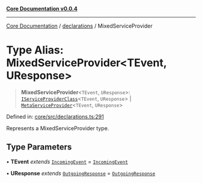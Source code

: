 [**Core Documentation v0.0.4**](../../README.md)

***

[Core Documentation](../../modules.md) / [declarations](../README.md) / MixedServiceProvider

# Type Alias: MixedServiceProvider\<TEvent, UResponse\>

> **MixedServiceProvider**\<`TEvent`, `UResponse`\>: [`IServiceProviderClass`](IServiceProviderClass.md)\<`TEvent`, `UResponse`\> \| [`MetaServiceProvider`](../interfaces/MetaServiceProvider.md)\<`TEvent`, `UResponse`\>

Defined in: [core/src/declarations.ts:291](https://github.com/stonemjs/core/blob/e4675fc5d1a8e120fdb4d54e226a2496fdda3681/src/declarations.ts#L291)

Represents a MixedServiceProvider type.

## Type Parameters

• **TEvent** *extends* [`IncomingEvent`](../../events/IncomingEvent/classes/IncomingEvent.md) = [`IncomingEvent`](../../events/IncomingEvent/classes/IncomingEvent.md)

• **UResponse** *extends* [`OutgoingResponse`](../../events/OutgoingResponse/classes/OutgoingResponse.md) = [`OutgoingResponse`](../../events/OutgoingResponse/classes/OutgoingResponse.md)
